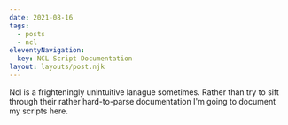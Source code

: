 ```yaml
---
date: 2021-08-16
tags:
  - posts
  - ncl
eleventyNavigation:
  key: NCL Script Documentation
layout: layouts/post.njk
---
```


Ncl is a frighteningly unintuitive lanague sometimes. Rather than try to sift through their rather hard-to-parse documentation 
I'm going to document my scripts here.





